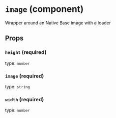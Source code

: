 `image` (component)
===================

Wrapper around an Native Base image with a loader

Props
-----

### `height` (required)

type: `number`


### `image` (required)

type: `string`


### `width` (required)

type: `number`

